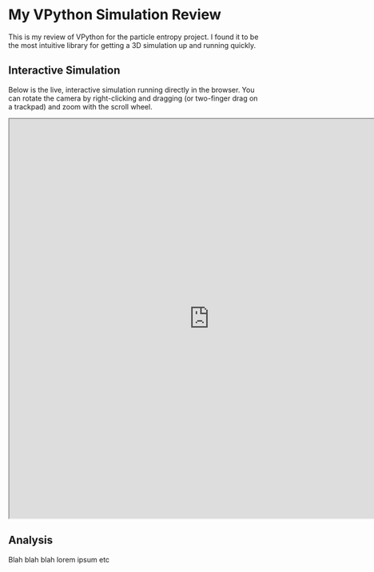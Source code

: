 # My VPython Simulation Review

This is my review of VPython for the particle entropy project. I found it to be the most intuitive library for getting a 3D simulation up and running quickly.

## Interactive Simulation

Below is the live, interactive simulation running directly in the browser. You can rotate the camera by right-clicking and dragging (or two-finger drag on a trackpad) and zoom with the scroll wheel.

<iframe src="https://www.glowscript.org/#/user/ciuli06ciuli/folder/MyPrograms/program/simsite" width="800" height="800" sandbox="allow-scripts allow-same-origin"></iframe>

## Analysis

Blah blah blah lorem ipsum etc